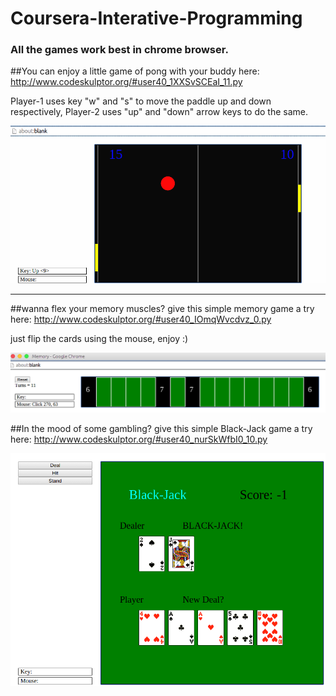 # Coursera-Interative-Programming

### All the games work best in chrome browser.

##You can enjoy a little game of pong with your buddy here:
http://www.codeskulptor.org/#user40_1XXSvSCEaI_11.py

Player-1 uses key "w" and "s" to move the paddle up and down respectively, Player-2 uses "up" and "down" arrow keys to do the same.

![Pong Game](/pong.png)

-------------------------------------------

##wanna flex your memory muscles? give this simple memory game a try here:
http://www.codeskulptor.org/#user40_IOmqWvcdvz_0.py

just flip the cards using the mouse, enjoy :)

![Pong Game](/memory.png)


##In the mood of some gambling? give this simple Black-Jack game a try here:
http://www.codeskulptor.org/#user40_nurSkWfbI0_10.py

![BlackJack Game](/BlackJack.png)
